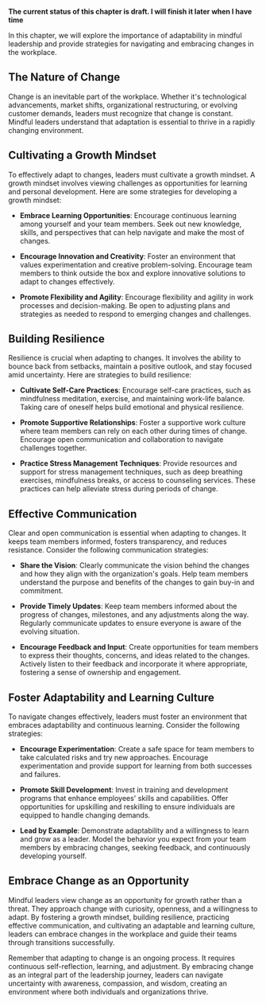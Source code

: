 **The current status of this chapter is draft. I will finish it later when I have time**

In this chapter, we will explore the importance of adaptability in mindful leadership and provide strategies for navigating and embracing changes in the workplace.

The Nature of Change
--------------------

Change is an inevitable part of the workplace. Whether it's technological advancements, market shifts, organizational restructuring, or evolving customer demands, leaders must recognize that change is constant. Mindful leaders understand that adaptation is essential to thrive in a rapidly changing environment.

Cultivating a Growth Mindset
----------------------------

To effectively adapt to changes, leaders must cultivate a growth mindset. A growth mindset involves viewing challenges as opportunities for learning and personal development. Here are some strategies for developing a growth mindset:

* **Embrace Learning Opportunities**: Encourage continuous learning among yourself and your team members. Seek out new knowledge, skills, and perspectives that can help navigate and make the most of changes.

* **Encourage Innovation and Creativity**: Foster an environment that values experimentation and creative problem-solving. Encourage team members to think outside the box and explore innovative solutions to adapt to changes effectively.

* **Promote Flexibility and Agility**: Encourage flexibility and agility in work processes and decision-making. Be open to adjusting plans and strategies as needed to respond to emerging changes and challenges.

Building Resilience
-------------------

Resilience is crucial when adapting to changes. It involves the ability to bounce back from setbacks, maintain a positive outlook, and stay focused amid uncertainty. Here are strategies to build resilience:

* **Cultivate Self-Care Practices**: Encourage self-care practices, such as mindfulness meditation, exercise, and maintaining work-life balance. Taking care of oneself helps build emotional and physical resilience.

* **Promote Supportive Relationships**: Foster a supportive work culture where team members can rely on each other during times of change. Encourage open communication and collaboration to navigate challenges together.

* **Practice Stress Management Techniques**: Provide resources and support for stress management techniques, such as deep breathing exercises, mindfulness breaks, or access to counseling services. These practices can help alleviate stress during periods of change.

Effective Communication
-----------------------

Clear and open communication is essential when adapting to changes. It keeps team members informed, fosters transparency, and reduces resistance. Consider the following communication strategies:

* **Share the Vision**: Clearly communicate the vision behind the changes and how they align with the organization's goals. Help team members understand the purpose and benefits of the changes to gain buy-in and commitment.

* **Provide Timely Updates**: Keep team members informed about the progress of changes, milestones, and any adjustments along the way. Regularly communicate updates to ensure everyone is aware of the evolving situation.

* **Encourage Feedback and Input**: Create opportunities for team members to express their thoughts, concerns, and ideas related to the changes. Actively listen to their feedback and incorporate it where appropriate, fostering a sense of ownership and engagement.

Foster Adaptability and Learning Culture
----------------------------------------

To navigate changes effectively, leaders must foster an environment that embraces adaptability and continuous learning. Consider the following strategies:

* **Encourage Experimentation**: Create a safe space for team members to take calculated risks and try new approaches. Encourage experimentation and provide support for learning from both successes and failures.

* **Promote Skill Development**: Invest in training and development programs that enhance employees' skills and capabilities. Offer opportunities for upskilling and reskilling to ensure individuals are equipped to handle changing demands.

* **Lead by Example**: Demonstrate adaptability and a willingness to learn and grow as a leader. Model the behavior you expect from your team members by embracing changes, seeking feedback, and continuously developing yourself.

Embrace Change as an Opportunity
--------------------------------

Mindful leaders view change as an opportunity for growth rather than a threat. They approach change with curiosity, openness, and a willingness to adapt. By fostering a growth mindset, building resilience, practicing effective communication, and cultivating an adaptable and learning culture, leaders can embrace changes in the workplace and guide their teams through transitions successfully.

Remember that adapting to change is an ongoing process. It requires continuous self-reflection, learning, and adjustment. By embracing change as an integral part of the leadership journey, leaders can navigate uncertainty with awareness, compassion, and wisdom, creating an environment where both individuals and organizations thrive.
